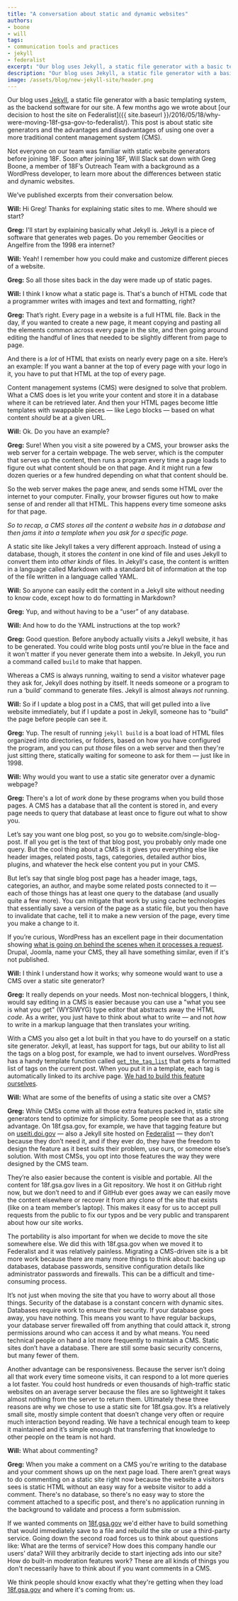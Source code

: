 ```yaml
---
title: "A conversation about static and dynamic websites"
authors:
- boone
- will
tags:
- communication tools and practices
- jekyll
- federalist
excerpt: "Our blog uses Jekyll, a static file generator with a basic templating system, as the backend software. Deploying our blog posts this way has simplified our publishing process."
description: "Our blog uses Jekyll, a static file generator with a basic templating system, as the backend software. Deploying our blog posts this way has simplified our publishing process."
image: /assets/blog/new-jekyll-site/header.png
---
```


Our blog uses [Jekyll](http://jekyllrb.com/), a static file
generator with a basic templating system, as the backend software for
our site. A few months ago we wrote about [our decision to host the site on Federalist]({{ site.baseurl }}/2016/05/18/why-were-moving-18f-gsa-gov-to-federalist/). This post is about static site generators and the advantages and disadvantages of using one over a more traditional content management system (CMS).

Not everyone on our team was familiar with static website generators
before joining 18F. Soon after joining 18F, Will Slack sat down with
Greg Boone, a member of 18F’s Outreach Team with a background as a
WordPress developer, to learn more about the differences between static
and dynamic websites.

We’ve published excerpts from their conversation below.

**Will:** Hi Greg! Thanks for explaining static sites to me. Where
should we start?

**Greg:** I'll start by explaining basically what Jekyll is. Jekyll is a
piece of software that generates web pages. Do you remember Geocities or
Angelfire from the 1998 era internet?

**Will:** Yeah! I remember how you could make and customize different
pieces of a website.

**Greg:** So all those sites back in the day were made up of static
pages.

**Will:** I think I know what a static page is. That's a bunch of HTML
code that a programmer writes with images and text and formatting,
right?

**Greg:** That’s right. Every page in a website is a full HTML file.
Back in the day, if you wanted to create a new page, it meant copying
and pasting all the elements common across every page in the site, and
then going around editing the handful of lines that needed to be
slightly different from page to page.

And there is a *lot* of HTML that exists on nearly every page on a
site. Here’s an example: If you want a banner at the top of every page
with your logo in it, you have to put that HTML at the top of every
page.

Content management systems (CMS) were designed to solve that problem.
What a CMS does is let you write your content and store it in a database
where it can be retrieved later. And then your HTML pages become little
templates with swappable pieces — like Lego blocks — based on what
content *should* be at a given URL.

**Will:** Ok. Do you have an example?

**Greg:** Sure! When you visit a site powered by a CMS, your browser
asks the web server for a certain webpage. The web server, which is the
computer that serves up the content, then runs a program every time a
page loads to figure out what content should be on that page. And it
might run a few dozen queries or a few hundred depending on what that
content should be.

So the web server makes the page anew, and sends some HTML over the
internet to your computer. Finally, your browser figures out how to make
sense of and render all that HTML. This happens every time someone asks
for that page.

*So to recap, a CMS stores all the content a website has in a database
and then jams it into a template when you ask for a specific page.*

A static site like Jekyll takes a very different approach. Instead of
using a database, though, it stores the *content* in one kind of
file and uses Jekyll to convert them into *other kinds* of files.
In Jekyll's case, the content is written in a language called Markdown
with a standard bit of information at the top of the file written in a
language called YAML.

**Will:** So anyone can easily edit the content in a Jekyll site without
needing to know code, except how to do formatting in Markdown?

**Greg:** Yup, and without having to be a “user” of any database.

**Will:** And how to do the YAML instructions at the top work?

**Greg:** Good question. Before anybody actually visits a Jekyll
website, it has to be generated. You could write blog posts until you're
blue in the face and it won't matter if you never generate them into a
website. In Jekyll, you run a command called `build` to make that
happen.

Whereas a CMS is always running, waiting to send a visitor whatever page
they ask for, Jekyll does nothing by itself. It needs someone or a
program to run a ‘build’ command to generate files. Jekyll is almost
always *not* running.

**Will:** So if I update a blog post in a CMS, that will get pulled into
a live website immediately, but if I update a post in Jekyll, someone
has to "build" the page before people can see it.

**Greg:** Yup. The result of running `jekyll build` is a boat load of
HTML files organized into directories, or folders, based on how you have
configured the program, and you can put *those* files on a web
server and then they're just sitting there, statically waiting for
someone to ask for them — just like in 1998.

**Will:** Why would you want to use a static site generator over a
dynamic webpage?

**Greg:** There's a lot of *work* done by these programs when you
build those pages. A CMS has a database that all the content is stored
in, and every page needs to query that database at least once to figure
out what to show you.

Let’s say you want one blog post, so you go to
website.com/single-blog-post. If all you get is the text of that blog
post, you probably only made one query. But the cool thing about a CMS
is it gives you everything else like header images, related posts, tags,
categories, detailed author bios, ​plugins, and whatever the heck
else content you put in your CMS.

But let’s say that single blog post page has a header image, tags,
categories, an author, and maybe some related posts connected to it —
each of those things has at least one query to the database (and usually
quite a few more). You can mitigate that work by using cache
technologies that essentially save a version of the page as a static
file, but you then have to invalidate that cache, tell it to make a new
version of the page, every time you make a change to it.

If you’re curious, WordPress has an excellent page in their
documentation showing [what is going on behind the scenes when it
processes a request](https://codex.wordpress.org/Query_Overview).
Drupal, Joomla, name your CMS, they all have something similar, even if it's not published.

**Will:** I think I understand how it works; why someone would want to
use a CMS over a static site generator?

**Greg:** It really depends on your needs. Most non-technical bloggers,
I think, would say editing in a CMS is easier because you can use a
"what you see is what you get" (WYSIWYG) type editor that abstracts away
the HTML *code*. As a writer, you just have to think about what to
write — and not *how* to write in a markup language that then translates
your writing.

With a CMS you also get a lot built in that you have to do yourself on a
static site generator. Jekyll, at least, has support for tags, but our
ability to list all the tags on a blog post, for example, we had to
invent ourselves. WordPress has a handy template function called
[`get_the_tag_list`](https://codex.wordpress.org/Function_Reference/get_the_tag_list) that gets a formatted list of tags on the current
post. When you put it in a template, each tag is automatically linked to
its archive page. [We had to build this feature ourselves](https://github.com/18F/18f.gsa.gov/blob/staging/_layouts/post.html#L22-L29).

**Will:** What are some of the benefits of using a static site over a
CMS?

**Greg:** While CMSs come with all those extra features packed in,
static site generators tend to optimize for simplicity. Some people see
that as a strong advantage. On 18f.gsa.gov, for example, we have that
tagging feature but on [useiti.doi.gov](https://useiti.doi.gov) — also a Jekyll site hosted on
[Federalist](https://federalist.18f.gov) — they don’t because they don’t need it, and if they ever do,
they have the freedom to design the feature as it best suits their
problem, use ours, or someone else’s solution. With most CMSs, you opt into
those features the way they were designed by the CMS team.

They’re also easier because the content is visible and portable. All the
content for 18f.gsa.gov lives in a Git repository. We host it on GitHub
right now, but we don’t need to and if GitHub ever goes away we can
easily move the content elsewhere or recover it from any clone of the
site that exists (like on a team member’s laptop). This makes it easy
for us to accept pull requests from the public to fix our typos and be
very public and transparent about how our site works.

The portability is also important for when we decide to move the site
somewhere else. We did this with 18f.gsa.gov when we moved it to
Federalist and it was relatively painless. Migrating a CMS-driven site
is a bit more work because there are many more things to think about:
backing up databases, database passwords, sensitive configuration
details like administrator passwords and firewalls. This can be a
difficult and time-consuming process.

It’s not just when moving the site that you have to worry about all those
things. Security of the database is a constant concern with dynamic
sites. Databases require work to ensure their security. If your database
goes away, you have nothing. This means you want to have regular
backups, your database server firewalled off from anything that could
attack it, strong permissions around who can access it and by what
means. You need technical people on hand a lot more frequently to
maintain a CMS. Static sites don’t have a database. There are still some
basic security concerns, but many fewer of them.

Another advantage can be responsiveness. Because the server isn’t doing
all that work every time someone visits, it can respond to a lot more
queries a lot faster. You could host hundreds or even thousands of
high-traffic static websites on an average server because the files are
so lightweight it takes almost nothing from the server to return them.
Ultimately these three reasons are why we chose to use a static site for
18f.gsa.gov. It’s a relatively small site, mostly simple content that
doesn’t change very often or require much interaction beyond reading. We
have a technical enough team to keep it maintained and it’s simple
enough that transferring that knowledge to other people on the team is
not hard.

**Will:** What about commenting?

**Greg:** When you make a comment on a CMS you're writing to the
database and your comment shows up on the next page load. There aren’t
great ways to do commenting on a static site right now because the
website a visitors sees is static HTML without an easy way for a website
visitor to add a comment. There's no database, so there's no easy way to
store the comment attached to a specific post, and there's no
application running in the background to validate and process a form
submission.

If we wanted comments on [18f.gsa.gov](http://18f.gsa.gov/) we'd either
have to build something that would immediately save to a file and
rebuild the site or use a third-party service. Going down the second
road forces us to think about questions like: What are the terms of
service? How does this company handle our users’ data? Will they
arbitrarily decide to start injecting ads into our site? How do built-in
moderation features work? These are all kinds of things you don't
necessarily have to think about if you want comments in a CMS.

We think people should know exactly what they're getting when they load
[18f.gsa.gov](http://18f.gsa.gov/) and where it's coming from: us.
